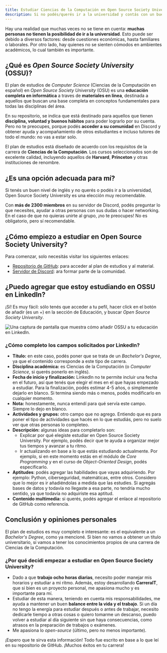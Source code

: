 ```yaml
---
title: Estudiar Ciencias de la Computación en Open Source Society University (OSSU)
description: Si no podés/querés ir a la universidad y contás con un buen nivel de inglés, Open Source Society University puede ser una buena opción.
---
```


Hay una realidad que muchas veces no se tiene en cuenta: **muchas personas no tienen la posibilidad de ir a la universidad**. Esto puede ser debido a diversos factores: desde cuestiones económicas, hasta familiares o laborales. Por otro lado, hay
quienes no se sienten cómodos en ambientes académicos, lo cual también es importante.

## ¿Qué es _Open Source Society University_ (OSSU)?

El plan de estudios de _Computer Science_ (Ciencias de la Computación en español) en _Open Source Society University_ (OSU) es una **educación completa en informática** a traves de **materiales en línea**, destinada a aquellos que buscan una base completa en conceptos fundamentales para todas las disciplinas del área.

En su repositorio, se indica que está destinado para aquellos que tienen **disciplina, voluntad y buenos hábitos** para poder lograrlo por su cuenta. Pero no te preocupes, porque podés **acceder a su comunidad** en Discord y obtener ayuda y acompañamiento de otros estudiantes e incluso tutores de todo el mundo: no vas a estar solo.

El plan de estudios está diseñado de acuerdo con los requisitos de la carrera de **Ciencias de la Computación**. Los cursos seleccionados son de excelente calidad, incluyendo aquellos de **Harvard**, **Princeton** y otras instituciones de renombre.

## ¿Es una opción adecuada para mí?

Si tenés un buen nivel de inglés y no querés o podés ir a la universidad, Open Source Society University es una elección muy recomendable.

Con **más de 2300 miembros** en su servidor de Discord, podés preguntar lo que necesites, ayudar a otras personas con sus dudas o hacer networking. En el caso de que no quieras unirte al grupo, ¡no te preocupes! No es obligatorio, pero sí recomendable.

## ¿Cómo empiezo a estudiar en Open Source Society University?

Para comenzar, solo necesitás visitar los siguientes enlaces:

- [Repositorio de GitHub](https://github.com/ossu/computer-science): para acceder al plan de estudios y al material.
- [Servidor de Discord](https://discord.gg/wuytwK5s9h): ara formar parte de la comunidad.

## ¿Puedo agregar que estoy estudiando en OSSU en Linkedln?

¡Sí! Es muy fácil: sólo tenés que acceder a tu pefil, hacer click en el botón de añadir (es un +) en la sección de Educación, y buscar _Open Source Society University_.

![Una captura de pantalla que muestra cómo añadir OSSU a tu educación en Linkedln.](/linkedin-ossu.png "Una captura de pantalla que muestra cómo añadir OSSU a tu educación en Linkedln")

### ¿Cómo completo los campos solicitados por Linkedln?

- **Título:** en este caso, podés poner que se trata de un _Bachelor's Degree_, ya que el contenido corresponde a este tipo de carrera.
- **Disciplina académica:** es Ciencias de la Computación (o _Computer Science_, si querés ponerlo en inglés).
- **Fecha de inicio y finalización:** Linkedln no te permite incluir una fecha en el futuro, así que tenés que elegir el mes en el que hayas empezado a estudiar. Para la finalización, podés estimar 4-5 años, o simplemente dejarlo en blanco. Si termina siendo más o menos, podés modificarlo en cualquier momento.
- **Nota:** honestamente, nunca entendí para qué servía este campo. Siempre lo dejo en blanco.
- **Actividades y grupos:** otro campo que no agrego. Entiendo que es para poner el tipo de actividades que hacés en lo que estudiás, pero no suelo ver que otras personas lo completeo.
- **Descripción:** algunas ideas para completarlo son:
  - Explicar por qué elegiste estudiar en Open Source Society University. Por ejemplo, podés decir que te ayuda a organizar mejor tus tiempos y avanzar a tu ritmo.
  - Ir actualizando en base a lo que estás estudiando actualmente. Por ejemplo, si en este momento estás en el módulo de _Core Programming_ y en el curso de _Object-Oriented Design_, podés especificarlo.
- **Aptitudes**: podés agregar las habilidades que vayas adquiriendo. Por ejemplo: Python, ciberseguridad, matemáticas, entre otros. Considero que lo mejor es ir añadiéndolas a medida que las estudies. Si agregás bases de datos y todavía no llegaste a esa parte, no tendría mucho sentido, ya que todavía no adquiriste esa aptitud.
- **Contenido multimedia:** si querés, podés agregar el enlace al repositorio de GitHub como referencia.

## Conclusión y opiniones personales

El plan de estudios es muy completo e interesante: es el equivalente a un _Bachelor's Degree_, como ya mencioné. Si bien no vamos a obtener un título universitario, sí vamos a tener los conocimientos propios de una carrera de Ciencias de la Computación.

### ¿Por qué decídi empezar a estudiar en Open Source Society University?

- Dado a que **trabajo ocho horas diarias**, necesito poder manejar mis horarios y estudiar a mi ritmo. Además, estoy desarrollando **CarreraIT**, que si bien es un proyecto personal, me apasiona mucho y es importante para mí.
- Estudiar de esta manera, teniendo en cuenta mis responsabilidades, me ayuda a mantener un buen **balance entre la vida y el trabajo**. Si un día no tengo la energía para estudiar después o antes de trabajar, necesito dedicarle tiempo a otras cosas o quiero tomarme un descanso, puedo volver a estudiar al día siguiente sin que haya consecuencias, como atrasos en la preparación de trabajos o exámenes.
- Me apasiona lo _open-source_ (último, pero no menos importante).

¡Espero que te sirva esta información! Todo fue escrito en base a lo que leí en su repositorio de GitHub. ¡Muchos éxitos en tu carrera!
